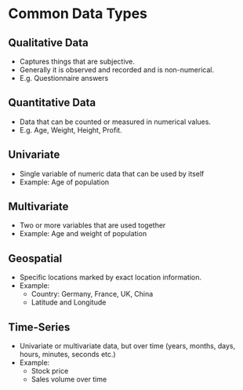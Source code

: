 # Common Data Types
## Qualitative Data
- Captures things that are subjective. 
- Generally it is observed and recorded and is non-numerical.
- E.g. Questionnaire answers
## Quantitative Data
- Data that can be counted or measured in numerical values.
- E.g. Age, Weight, Height, Profit.
## Univariate
- Single variable of numeric data that can be used by itself
- Example: Age of population
## Multivariate
- Two or more variables that are used together
- Example: Age and weight of population
## Geospatial
- Specific locations marked by exact location information.
- Example:
	- Country: Germany, France, UK, China
	- Latitude and Longitude
## Time-Series
- Univariate or multivariate data, but over time (years, months, days, hours, minutes, seconds etc.)
- Example:
	- Stock price
	- Sales volume over time